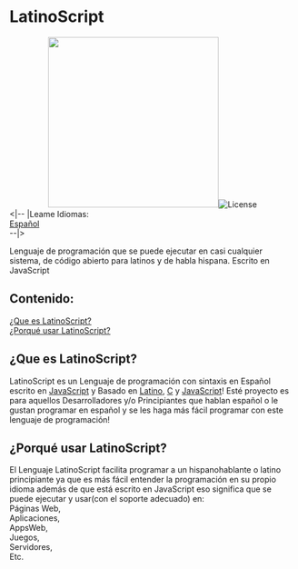 # LatinoScript
<div align="center"><img src="https://github.com/Trollhunters501/LatinoScript/raw/main/Archivos%20del%20Repo/20230702_205240_0000.png" width="300" height="300"/><img src="https://img.shields.io/npm/l/vue.svg" alt="License"/></div>
<|-- |Leame Idiomas:<br/>
  <a href="https://github.com/Trollhunters501/LatinoScript/blob/main/README.md">Español</a><br/>--|><br/>
<p>Lenguaje de programación que se puede ejecutar en casi cualquier sistema, de código abierto para latinos y de habla hispana. Escrito en JavaScript</p>
<h2>Contenido:</h2>
<a href="#que-es-latinoscript">¿Que es LatinoScript?</a><br/>
<a href="#porqu%C3%A9-usar-latinoscript">¿Porqué usar LatinoScript?</a>
<h2>¿Que es LatinoScript?</h2>
LatinoScript es un Lenguaje de programación con sintaxis en Español escrito en <a href="https://es.m.wikipedia.org/wiki/JavaScript">JavaScript</a> y Basado en <a href="https://www.google.com/url?sa=t&source=web&rct=j&opi=89978449&url=https://es.m.wikipedia.org/wiki/Latino_(lenguaje_de_programaci%25C3%25B3n)&ved=2ahUKEwiJ3e2P1vH_AhUAkmoFHafvC8sQFnoECC0QAQ&usg=AOvVaw0lWjeNNCE2nJD6B7q1HHCU">Latino</a>, <a href="https://es.wikipedia.org/wiki/C_(lenguaje_de_programaci%C3%B3n)">C</a> y <a href="https://es.m.wikipedia.org/wiki/JavaScript">JavaScript</a>! Esté proyecto es para aquellos Desarrolladores y/o Principiantes que hablan español o le gustan programar en español y se les haga más fácil programar con este lenguaje de programación!
<h2>¿Porqué usar LatinoScript?</h2>
El Lenguaje LatinoScript facilita programar a un hispanohablante o latino principiante ya que es más fácil entender la programación en su propio idioma además de que está escrito en JavaScript eso significa que se puede ejecutar y usar(con el soporte adecuado) en:<br/>Páginas Web,<br/>Aplicaciones,<br/>AppsWeb,<br/>Juegos,<br/>Servidores,<br/>Etc.
